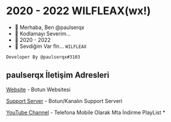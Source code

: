 # 2020 - 2022 WILFLEAX(wx!)
- 👋 Merhaba, Ben @paulserqx 
- 🎂 Kodlamayı Severim...
- 🌱 2020 - 2022
- 💞️ Sevdiğim Var fln...
`WILFLEAX` 
```
Developer By @paulserqx#3103  
```
## paulserqx İletişim Adresleri
[Website](https://wilfleax.ml) - Botun Websitesi

[Support Server](https://discord.gg/hNugT3XHWf) - Botun/Kanalın Support Serveri

[YouTube Channel](https://youtube.com/playlist?list=PLD1KsxI_8f3W_QT-j24MTth5b4VO2OuV9) - Telefona Mobile Olarak Mta İndirme PlayList 
* 
<!---
EmreKral/EmreKral is a ✨ special ✨ repository because its `README.md` (this file) appears on your GitHub profile.
You can click the Preview link to take a look at your changes.
--->
